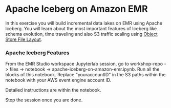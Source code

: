 # **Apache Iceberg on Amazon EMR**

In this exercise you will build incremental data lakes on EMR using Apache Iceberg. You will learn about the most important features of Iceberg like schema evolution, time traveling and also S3 traffic scaling using [Object Store File Layout](https://iceberg.apache.org/docs/latest/aws/#object-store-file-layout).

### Apache Iceberg Features

From the EMR Studio workspace Jupyterlab session, go to workshop-repo -> files -> notebook -> apache-iceberg-on-amazon-emr.ipynb. Run all the blocks of this notebook. Replace "youraccountID" in the S3 paths within the notebook with your AWS event engine account ID.

Detailed instructions are within the notebook.

Stop the session once you are done.
